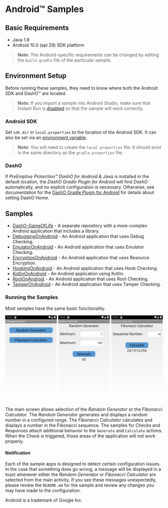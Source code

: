 # Android™ Samples

## Basic Requirements

* Java 1.8
* Android 10.0 (api 29) SDK platform

>**Note:** The Android-specific requirements can be changed by editing the `build.gradle` file of the particular sample.

## Environment Setup

Before running these samples, they need to know where both the Android SDK and DashO™ are located.
>**Note:** If you import a sample into Android Studio, make sure that Instant Run is [disabled](https://developer.android.com/studio/run/#disable-ir) so that the sample will work correctly.

### Android SDK

Set `sdk.dir` in `local.properties` to the location of the Android SDK.
It can also be set via an [environment variable](https://developer.android.com/studio/command-line/variables.html).

>**Note:** You will need to create the `local.properties` file.
>It should exist in the same directory as the `gradle.properties` file.

### DashO

If *PreEmptive Protection™ DashO for Android & Java* is installed in the default location, the *DashO Gradle Plugin for Android* will find *DashO* automatically, and no explicit configuration is necessary.
Otherwise, see documentation for the [DashO Gradle Plugin for Android](https://www.preemptive.com/dasho/pro/userguide/en/ref_dagp_dasho_home.html) for details about setting DashO Home.

## Samples

* [DashO-GameOfLife](https://github.com/preemptive/DashO-GameOfLife) - A separate repository with a more-complex Android application that includes a library.
* [DebuggingOnAndroid](DebuggingOnAndroid) - An Android application that uses Debug Checking.
* [EmulatorOnAndroid](EmulatorOnAndroid) - An Android application that uses Emulator Checking.
* [EncryptionOnAndroid](EncryptionOnAndroid) - An Android application that uses Resource Encryption.
* [HookingOnAndroid](HookingOnAndroid) - An Android application that uses Hook Checking.
* [KotlinOnAndroid](KotlinOnAndroid) - An Android application using Kotlin.
* [RootOnAndroid](RootOnAndroid) - An Android application that uses Root Checking.
* [TamperOnAndroid](TamperOnAndroid) - An Android application that uses Tamper Checking.

<a name="sample_desc"></a>
### Running the Samples

Most samples have the same basic functionality.

![sample](sample.png)

The main screen allows selection of the *Random Generator* or the *Fibonacci Calculator*.
The *Random Generator* generates and displays a random number in a configured range.
The *Fibonacci Calculator* calculates and displays a number in the Fibonacci sequence.
The samples for Checks and Responses attach additional behavior to the `Generate` and `Calculate` actions.
When the Check is triggered, those areas of the application will not work properly.

#### Notification

Each of the sample apps is designed to detect certain configuration issues.
In the case that something does go wrong, a message will be displayed in a toast whenever either the *Random Generator* or *Fibonacci Calculator* are selected from the main activity.
If you see these messages unexpectedly, please review the `README.md` for the sample and review any changes you may have made to the configuration.

Android is a trademark of Google Inc.
